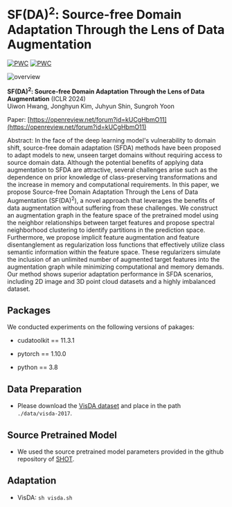 SF(DA)<sup>2</sup>: Source-free Domain Adaptation Through the Lens of Data Augmentation
====
[![PWC](https://img.shields.io/endpoint.svg?url=https://paperswithcode.com/badge/sf-da-2-source-free-domain-adaptation-through/source-free-domain-adaptation-on-visda-2017)](https://paperswithcode.com/sota/source-free-domain-adaptation-on-visda-2017?p=sf-da-2-source-free-domain-adaptation-through) 
[![PWC](https://img.shields.io/endpoint.svg?url=https://paperswithcode.com/badge/sf-da-2-source-free-domain-adaptation-through/domain-adaptation-on-domainnet-1)](https://paperswithcode.com/sota/domain-adaptation-on-domainnet-1?p=sf-da-2-source-free-domain-adaptation-through)

![overview](https://github.com/shinyflight/SLOGAN/assets/25117385/5074be12-aca2-45fb-a90a-35768d4df5af)

**SF(DA)<sup>2</sup>: Source-free Domain Adaptation Through the Lens of Data Augmentation** (ICLR 2024) <br>
Uiwon Hwang, Jonghyun Kim, Juhyun Shin, Sungroh Yoon <br>

Paper: [https://openreview.net/forum?id=kUCgHbmO11](https://openreview.net/forum?id=kUCgHbmO11)

Abstract: In the face of the deep learning model's vulnerability to domain shift, source-free domain adaptation (SFDA) methods have been proposed to adapt models to new, unseen target domains without requiring access to source domain data. Although the potential benefits of applying data augmentation to SFDA are attractive, several challenges arise such as the dependence on prior knowledge of class-preserving transformations and the increase in memory and computational requirements. In this paper, we propose Source-free Domain Adaptation Through the Lens of Data Augmentation (SF(DA)<sup>2</sup>), a novel approach that leverages the benefits of data augmentation without suffering from these challenges. We construct an augmentation graph in the feature space of the pretrained model using the neighbor relationships between target features and propose spectral neighborhood clustering to identify partitions in the prediction space. Furthermore, we propose implicit feature augmentation and feature disentanglement as regularization loss functions that effectively utilize class semantic information within the feature space. These regularizers simulate the inclusion of an unlimited number of augmented target features into the augmentation graph while minimizing computational and memory demands. Our method shows superior adaptation performance in SFDA scenarios, including 2D image and 3D point cloud datasets and a highly imbalanced dataset.


Packages
----
We conducted experiments on the following versions of pakages:

- cudatoolkit == 11.3.1

- pytorch == 1.10.0

- python == 3.8

Data Preparation
----
- Please download the [VisDA dataset](https://github.com/VisionLearningGroup/taskcv-2017-public/tree/master/classification) and place in the path ``` ./data/visda-2017```.

Source Pretrained Model
----
- We used the source pretrained model parameters provided in the github repository of [SHOT](https://drive.google.com/drive/folders/1Hn3MXbwQF-A6UTBZG3L3ZBiwSrxctB35).

Adaptation
----

- VisDA: ```sh visda.sh```
